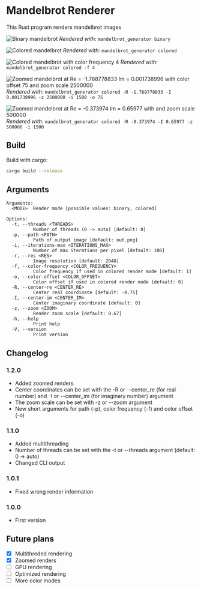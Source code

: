 # Mandelbrot Renderer

This Rust program renders mandelbrot images

![Binary mandelbrot](binary.png)
*Rendered with:* `mandelbrot_generator binary`

![Colored mandelbrot](colored.png)
*Rendered with:* `mandelbrot_generator colored`

![Colored mandelbrot with color frequency 4](colored_f4.png)
*Rendered with:* `mandelbrot_generator colored -f 4`

![Zoomed mandelbrot at Re = -1.768778833 Im = 0.001738996 with color offset 75 and zoom scale 2500000](zoom_1.png)
*Rendered with:* `mandelbrot_generator colored -R -1.768778833 -I 0.001738996 -z 2500000 -i 1500 -o 75`

![Zoomed mandelbrot at Re = -0.373974 Im = 0.65977 with and zoom scale 500000](zoom_2.png)
*Rendered with:* `mandelbrot_generator colored -R -0.373974 -I 0.65977 -z 500000 -i 1500`

## Build

Build with cargo:

```bash
cargo build --release
```

## Arguments

```text
Arguments:
  <MODE>  Render mode [possible values: binary, colored]

Options:
  -t, --threads <THREADS>
          Number of threads (0 -> auto) [default: 0]
  -p, --path <PATH>
          Path of output image [default: out.png]
  -i, --iterations-max <ITERATIONS_MAX>
          Number of max iterations per pixel [default: 100]
  -r, --res <RES>
          Image resolution [default: 2048]
  -f, --color-frequency <COLOR_FREQUENCY>
          Color frequency if used in colored render mode [default: 1]
  -o, --color-offset <COLOR_OFFSET>
          Color offset if used in colored render mode [default: 0]
  -R, --center-re <CENTER_RE>
          Center real coordinate [default: -0.75]
  -I, --center-im <CENTER_IM>
          Center imaginary coordinate [default: 0]
  -z, --zoom <ZOOM>
          Render zoom scale [default: 0.67]
  -h, --help
          Print help
  -V, --version
          Print version
```

## Changelog

### 1.2.0

- Added zoomed renders
- Center coordinates can be set with the -R or --center_re (for real number) and -I or --center_im (for imaginary number) argument
- The zoom scale can be set with -z or --zoom argument
- New short arguments for path (-p), color frequency (-f) and color offset (-o)

### 1.1.0

- Added multithreading
- Number of threads can be set with the -t or --threads argument (default: 0 -> auto)
- Changed CLI output

### 1.0.1

- Fixed wrong render information

### 1.0.0

- First version

## Future plans

- [x] Multithreded rendering
- [x] Zoomed renders
- [ ] GPU rendering
- [ ] Optimized rendering
- [ ] More color modes
